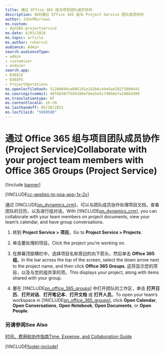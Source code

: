 ```yaml
---
title: 通过 Office 365 组与项目团队成员协作
description: 如何通过 Office 365 组与 Project Service 团队成员协作
author: JohnPBurrows
ms.custom:
- dyn365-projectservice
ms.date: 8/03/2018
ms.topic: article
ms.author: ruhercul
audience: Admin
search.audienceType:
- admin
- customizer
- enduser
search.app:
- D365CE
- D365PS
- ProjectOperations
ms.openlocfilehash: 5120d694ce095101e142b6c44e5ad18271000441
ms.sourcegitcommit: 40f68387f594180af64a5e5c748b6efa188bd300
ms.translationtype: HT
ms.contentlocale: zh-CN
ms.lasthandoff: 05/10/2021
ms.locfileid: "5998580"
---
```

# <a name="collaborate-with-your-project-team-members-with-office-365-groups-project-service"></a><span data-ttu-id="15261-103">通过 Office 365 组与项目团队成员协作 (Project Service)</span><span class="sxs-lookup"><span data-stu-id="15261-103">Collaborate with your project team members with Office 365 Groups (Project Service)</span></span>

[!include [banner](../includes/psa-now-project-operations.md)]

[!INCLUDE[cc-applies-to-psa-app-1x-2x](../includes/cc-applies-to-psa-app-1x-2x.md)]

<span data-ttu-id="15261-104">通过 [!INCLUDE[pn_dynamics_crm](../includes/pn-dynamics-crm.md)]，可以与团队成员协作处理项目文档，查看团队的日历，以及进行组对话。</span><span class="sxs-lookup"><span data-stu-id="15261-104">With [!INCLUDE[pn_dynamics_crm](../includes/pn-dynamics-crm.md)], you can collaborate with your team members on project documents, view your team’s calendar, and have group conversations.</span></span>  
  
1. <span data-ttu-id="15261-105">转到 **Project Service > 项目**。</span><span class="sxs-lookup"><span data-stu-id="15261-105">Go to **Project Service > Projects**.</span></span>  
  
2. <span data-ttu-id="15261-106">单击要处理的项目。</span><span class="sxs-lookup"><span data-stu-id="15261-106">Click the project you’re working on.</span></span>  
  
3. <span data-ttu-id="15261-107">在屏幕顶部横栏中，选择项目名称旁边的向下箭头，然后单击 **Office 365 组**。</span><span class="sxs-lookup"><span data-stu-id="15261-107">In the bar across the top of the screen, select the down arrow next to the project name, and then click **Office 365 Groups**.</span></span> <span data-ttu-id="15261-108">这将显示您的项目，以及与您的组共享的项。</span><span class="sxs-lookup"><span data-stu-id="15261-108">This displays your project, along with items shared with your group.</span></span>  
  
4. <span data-ttu-id="15261-109">要在 [!INCLUDE[pn_office_365_groups](../includes/pn-office-365-groups.md)] 中打开团队的工作区，单击 **打开日历**、**打开对话**、**打开笔记本**、**打开文档** 或 **打开人员**。</span><span class="sxs-lookup"><span data-stu-id="15261-109">To open your team’s workspace in [!INCLUDE[pn_office_365_groups](../includes/pn-office-365-groups.md)], click **Open Calendar**, **Open Conversations**, **Open Notebook**, **Open Documents**, or **Open People**.</span></span>  
  
### <a name="see-also"></a><span data-ttu-id="15261-110">另请参阅</span><span class="sxs-lookup"><span data-stu-id="15261-110">See Also</span></span>  
 [<span data-ttu-id="15261-111">时间、费用和协作指南</span><span class="sxs-lookup"><span data-stu-id="15261-111">Time, Expense, and Collaboration Guide</span></span>](../psa/time-expense-collaboration-guide.md)


[!INCLUDE[footer-include](../includes/footer-banner.md)]